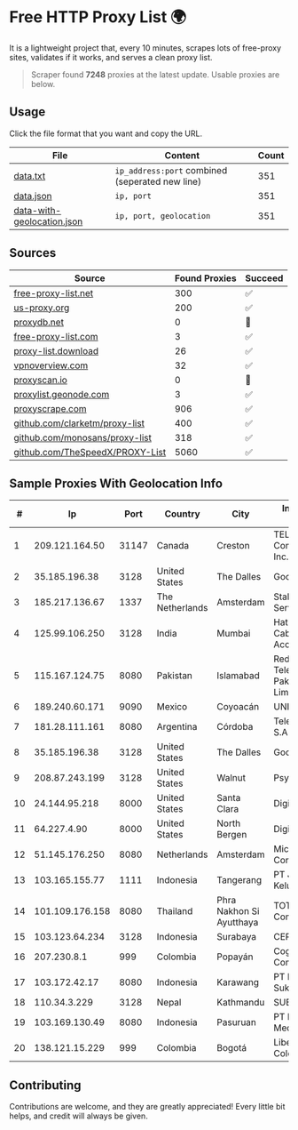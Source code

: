
# Free HTTP Proxy List 🌍

It is a lightweight project that, every 10 minutes, scrapes lots of free-proxy sites, validates if it works, and serves a clean proxy list.


> Scraper found **7248** proxies at the latest update. Usable proxies are below.

## Usage

Click the file format that you want and copy the URL.


|File|Content|Count|
|----|-------|-----|
|[data.txt](https://raw.githubusercontent.com/themiralay/Proxy-List-World/master/data.txt)|`ip_address:port` combined (seperated new line)|351|
|[data.json](https://raw.githubusercontent.com/themiralay/Proxy-List-World/master/data.json)|`ip, port`|351|
|[data-with-geolocation.json](https://raw.githubusercontent.com/themiralay/Proxy-List-World/master/data-with-geolocation.json)|`ip, port, geolocation`|351|

## Sources

|Source|Found Proxies|Succeed|
|------|-------------|-------|
|[free-proxy-list.net](https://free-proxy-list.net)|300|✅|
|[us-proxy.org](https://www.us-proxy.org)|200|✅|
|[proxydb.net](http://proxydb.net)|0|🚫|
|[free-proxy-list.com](https://free-proxy-list.com/?page=&port=&type%5B%5D=http&type%5B%5D=https&up_time=0&search=Search)|3|✅|
|[proxy-list.download](https://www.proxy-list.download/HTTP)|26|✅|
|[vpnoverview.com](https://vpnoverview.com/privacy/anonymous-browsing/free-proxy-servers)|32|✅|
|[proxyscan.io](https://www.proxyscan.io)|0|🚫|
|[proxylist.geonode.com](https://proxylist.geonode.com/api/proxy-list?limit=300&page=1&sort_by=lastChecked&sort_type=desc&protocols=http,https)|3|✅|
|[proxyscrape.com](https://api.proxyscrape.com/v2/?request=displayproxies&protocol=http&timeout=10000&country=all&ssl=all&anonymity=all)|906|✅|
|[github.com/clarketm/proxy-list](https://raw.githubusercontent.com/clarketm/proxy-list/master/proxy-list-raw.txt)|400|✅|
|[github.com/monosans/proxy-list](https://raw.githubusercontent.com/monosans/proxy-list/main/proxies/http.txt)|318|✅|
|[github.com/TheSpeedX/PROXY-List](https://raw.githubusercontent.com/TheSpeedX/PROXY-List/master/http.txt)|5060|✅|


## Sample Proxies With Geolocation Info

|#|Ip|Port|Country|City|Internet Service Provider|
|-|--|----|-------|----|-------------------------|
|1|209.121.164.50|31147|Canada|Creston|TELUS Communications Inc.|
|2|35.185.196.38|3128|United States|The Dalles|Google LLC|
|3|185.217.136.67|1337|The Netherlands|Amsterdam|Stallion Network Services Limited|
|4|125.99.106.250|3128|India|Mumbai|Hathway IP over Cable Internet Access|
|5|115.167.124.75|8080|Pakistan|Islamabad|Redtone Telecommunications Pakistan (Private) Limited|
|6|189.240.60.171|9090|Mexico|Coyoacán|UNINET|
|7|181.28.111.161|8080|Argentina|Córdoba|Telecom Argentina S.A|
|8|35.185.196.38|3128|United States|The Dalles|Google LLC|
|9|208.87.243.199|3128|United States|Walnut|Psychz Networks|
|10|24.144.95.218|8000|United States|Santa Clara|DigitalOcean, LLC|
|11|64.227.4.90|8000|United States|North Bergen|DigitalOcean, LLC|
|12|51.145.176.250|8080|Netherlands|Amsterdam|Microsoft Corporation|
|13|103.165.155.77|1111|Indonesia|Tangerang|PT Jaringan Keluarga Bersama|
|14|101.109.176.158|8080|Thailand|Phra Nakhon Si Ayutthaya|TOT Public Company Limited|
|15|103.123.64.234|3128|Indonesia|Surabaya|CEPATNET|
|16|207.230.8.1|999|Colombia|Popayán|Cogent Communications|
|17|103.172.42.17|8080|Indonesia|Karawang|PT Media Solusi Sukses|
|18|110.34.3.229|3128|Nepal|Kathmandu|SUBISU C7|
|19|103.169.130.49|8080|Indonesia|Pasuruan|PT Lancar Artha Media Data|
|20|138.121.15.229|999|Colombia|Bogotá|Liberty Networks De Colombia|



## Contributing

Contributions are welcome, and they are greatly appreciated! Every
little bit helps, and credit will always be given.

